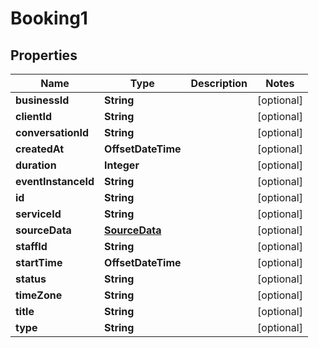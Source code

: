 

# Booking1


## Properties

Name | Type | Description | Notes
------------ | ------------- | ------------- | -------------
**businessId** | **String** |  |  [optional]
**clientId** | **String** |  |  [optional]
**conversationId** | **String** |  |  [optional]
**createdAt** | **OffsetDateTime** |  |  [optional]
**duration** | **Integer** |  |  [optional]
**eventInstanceId** | **String** |  |  [optional]
**id** | **String** |  |  [optional]
**serviceId** | **String** |  |  [optional]
**sourceData** | [**SourceData**](SourceData.md) |  |  [optional]
**staffId** | **String** |  |  [optional]
**startTime** | **OffsetDateTime** |  |  [optional]
**status** | **String** |  |  [optional]
**timeZone** | **String** |  |  [optional]
**title** | **String** |  |  [optional]
**type** | **String** |  |  [optional]



